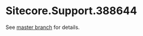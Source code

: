 # Sitecore.Support.388644

See [master branch](https://github.com/sitecoresupport/Sitecore.Support.388644) for details.